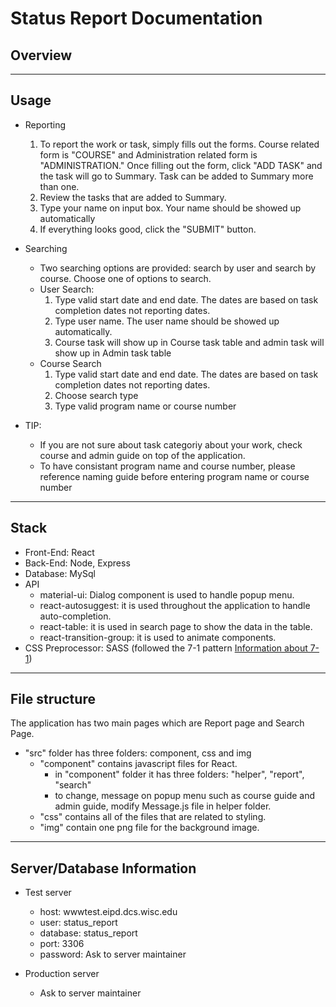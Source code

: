 # Status Report Documentation

## Overview

---

## Usage

- Reporting

  1.  To report the work or task, simply fills out the forms. Course related form is "COURSE" and Administration related form is "ADMINISTRATION." Once filling out the form, click "ADD TASK" and the task will go to Summary. Task can be added to Summary more than one.
  2.  Review the tasks that are added to Summary.
  3.  Type your name on input box. Your name should be showed up automatically
  4.  If everything looks good, click the "SUBMIT" button.

- Searching
  - Two searching options are provided: search by user and search by course. Choose one of options to search.
  - User Search:
    1.  Type valid start date and end date. The dates are based on task completion dates not reporting dates.
    2.  Type user name. The user name should be showed up automatically.
    3.  Course task will show up in Course task table and admin task will show up in Admin task table
  - Course Search
    1.  Type valid start date and end date. The dates are based on task completion dates not reporting dates.
    2.  Choose search type
    3.  Type valid program name or course number
- TIP:
  - If you are not sure about task categoriy about your work, check course and admin guide on top of the application.
  - To have consistant program name and course number, please reference naming guide before entering program name or course number

---

## Stack

- Front-End: React
- Back-End: Node, Express
- Database: MySql
- API
  - material-ui: Dialog component is used to handle popup menu.
  - react-autosuggest: it is used throughout the application to handle auto-completion.
  - react-table: it is used in search page to show the data in the table.
  - react-transition-group: it is used to animate components.
- CSS Preprocessor: SASS (followed the 7-1 pattern [Information about 7-1](https://sass-guidelin.es/#the-7-1-pattern))

---

## File structure

The application has two main pages which are Report page and Search Page.

- "src" folder has three folders: component, css and img
  - "component" contains javascript files for React.
    - in "component" folder it has three folders: "helper", "report", "search"
    - to change, message on popup menu such as course guide and admin guide, modify Message.js file in helper folder.
  - "css" contains all of the files that are related to styling.
  - "img" contain one png file for the background image.

---

## Server/Database Information

- Test server

  - host: wwwtest.eipd.dcs.wisc.edu
  - user: status_report
  - database: status_report
  - port: 3306
  - password: Ask to server maintainer

- Production server
  - Ask to server maintainer
